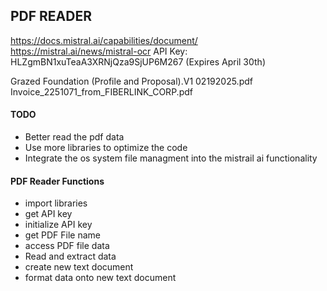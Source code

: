## PDF READER

https://docs.mistral.ai/capabilities/document/
https://mistral.ai/news/mistral-ocr
API Key: HLZgmBN1xuTeaA3XRNjQza9SjUP6M267 (Expires April 30th)

Grazed Foundation (Profile and Proposal).V1 02192025.pdf
Invoice_2251071_from_FIBERLINK_CORP.pdf


#### TODO
- Better read the pdf data
- Use more libraries to optimize the code
- Integrate the os system file managment into the mistrail ai functionality


#### PDF Reader Functions
- import libraries
- get API key
- initialize API key
- get PDF File name
- access PDF file data
- Read and extract data
- create new text document
- format data onto new text document

